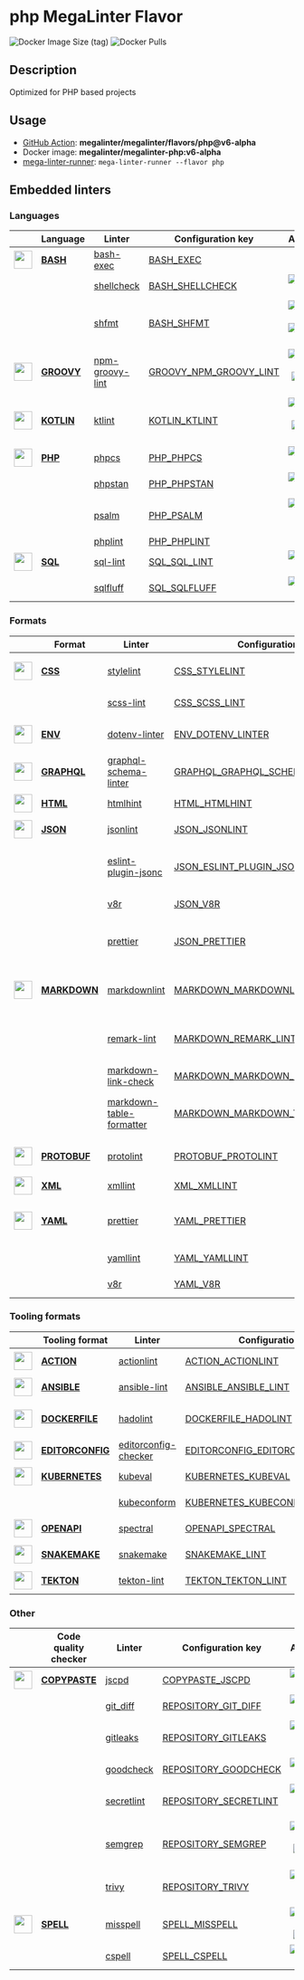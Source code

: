 # php MegaLinter Flavor

![Docker Image Size (tag)](https://img.shields.io/docker/image-size/megalinter/megalinter-php/v6-alpha)
![Docker Pulls](https://img.shields.io/docker/pulls/megalinter/megalinter-php)

## Description

Optimized for PHP based projects

## Usage

- [GitHub Action](https://megalinter.github.io/v6-alpha/installation/#github-action): **megalinter/megalinter/flavors/php@v6-alpha**
- Docker image: **megalinter/megalinter-php:v6-alpha**
- [mega-linter-runner](https://megalinter.github.io/v6-alpha/mega-linter-runner/): `mega-linter-runner --flavor php`

## Embedded linters

### Languages

|                                                                             <!-- -->                                                                             | Language                                                                | Linter                                                                                       | Configuration key                                                                                   |                                                                                                                     Additional                                                                                                                      |
|:----------------------------------------------------------------------------------------------------------------------------------------------------------------:|-------------------------------------------------------------------------|----------------------------------------------------------------------------------------------|-----------------------------------------------------------------------------------------------------|:---------------------------------------------------------------------------------------------------------------------------------------------------------------------------------------------------------------------------------------------------:|
|  <img src="https://github.com/megalinter/megalinter/raw/main/docs/assets/icons/bash.ico" alt="" height="32px" class="megalinter-icon"></a> <!-- linter-icon -->  | [**BASH**](https://megalinter.github.io/v6-alpha/descriptors/bash/)     | [bash-exec](https://megalinter.github.io/v6-alpha/descriptors/bash_bash_exec/)               | [BASH_EXEC](https://megalinter.github.io/v6-alpha/descriptors/bash_bash_exec/)                      |                                                                                                                                                                                                                                                     |
|                                                                  <!-- --> <!-- linter-icon -->                                                                   |                                                                         | [shellcheck](https://megalinter.github.io/v6-alpha/descriptors/bash_shellcheck/)             | [BASH_SHELLCHECK](https://megalinter.github.io/v6-alpha/descriptors/bash_shellcheck/)               |                                                        [![GitHub stars](https://img.shields.io/github/stars/koalaman/shellcheck?cacheSeconds=3600)](https://github.com/koalaman/shellcheck)                                                         |
|                                                                  <!-- --> <!-- linter-icon -->                                                                   |                                                                         | [shfmt](https://megalinter.github.io/v6-alpha/descriptors/bash_shfmt/)                       | [BASH_SHFMT](https://megalinter.github.io/v6-alpha/descriptors/bash_shfmt/)                         |                                        [![GitHub stars](https://img.shields.io/github/stars/mvdan/sh?cacheSeconds=3600)](https://github.com/mvdan/sh) ![formatter](https://shields.io/badge/-format-yellow)                                         |
| <img src="https://github.com/megalinter/megalinter/raw/main/docs/assets/icons/groovy.ico" alt="" height="32px" class="megalinter-icon"></a> <!-- linter-icon --> | [**GROOVY**](https://megalinter.github.io/v6-alpha/descriptors/groovy/) | [npm-groovy-lint](https://megalinter.github.io/v6-alpha/descriptors/groovy_npm_groovy_lint/) | [GROOVY_NPM_GROOVY_LINT](https://megalinter.github.io/v6-alpha/descriptors/groovy_npm_groovy_lint/) | [![GitHub stars](https://img.shields.io/github/stars/nvuillam/npm-groovy-lint?cacheSeconds=3600)](https://github.com/nvuillam/npm-groovy-lint) ![autofix](https://shields.io/badge/-autofix-green) ![sarif](https://shields.io/badge/-SARIF-orange) |
| <img src="https://github.com/megalinter/megalinter/raw/main/docs/assets/icons/kotlin.ico" alt="" height="32px" class="megalinter-icon"></a> <!-- linter-icon --> | [**KOTLIN**](https://megalinter.github.io/v6-alpha/descriptors/kotlin/) | [ktlint](https://megalinter.github.io/v6-alpha/descriptors/kotlin_ktlint/)                   | [KOTLIN_KTLINT](https://megalinter.github.io/v6-alpha/descriptors/kotlin_ktlint/)                   |         [![GitHub stars](https://img.shields.io/github/stars/pinterest/ktlint?cacheSeconds=3600)](https://github.com/pinterest/ktlint) ![autofix](https://shields.io/badge/-autofix-green) ![sarif](https://shields.io/badge/-SARIF-orange)         |
|  <img src="https://github.com/megalinter/megalinter/raw/main/docs/assets/icons/php.ico" alt="" height="32px" class="megalinter-icon"></a> <!-- linter-icon -->   | [**PHP**](https://megalinter.github.io/v6-alpha/descriptors/php/)       | [phpcs](https://megalinter.github.io/v6-alpha/descriptors/php_phpcs/)                        | [PHP_PHPCS](https://megalinter.github.io/v6-alpha/descriptors/php_phpcs/)                           |                                                  [![GitHub stars](https://img.shields.io/github/stars/squizlabs/PHP_CodeSniffer?cacheSeconds=3600)](https://github.com/squizlabs/PHP_CodeSniffer)                                                   |
|                                                                  <!-- --> <!-- linter-icon -->                                                                   |                                                                         | [phpstan](https://megalinter.github.io/v6-alpha/descriptors/php_phpstan/)                    | [PHP_PHPSTAN](https://megalinter.github.io/v6-alpha/descriptors/php_phpstan/)                       |                                                            [![GitHub stars](https://img.shields.io/github/stars/phpstan/phpstan?cacheSeconds=3600)](https://github.com/phpstan/phpstan)                                                             |
|                                                                  <!-- --> <!-- linter-icon -->                                                                   |                                                                         | [psalm](https://megalinter.github.io/v6-alpha/descriptors/php_psalm/)                        | [PHP_PSALM](https://megalinter.github.io/v6-alpha/descriptors/php_psalm/)                           |                                        [![GitHub stars](https://img.shields.io/github/stars/vimeo/psalm?cacheSeconds=3600)](https://github.com/vimeo/psalm) ![sarif](https://shields.io/badge/-SARIF-orange)                                        |
|                                                                  <!-- --> <!-- linter-icon -->                                                                   |                                                                         | [phplint](https://megalinter.github.io/v6-alpha/descriptors/php_phplint/)                    | [PHP_PHPLINT](https://megalinter.github.io/v6-alpha/descriptors/php_phplint/)                       |                                                                                                                                                                                                                                                     |
|  <img src="https://github.com/megalinter/megalinter/raw/main/docs/assets/icons/sql.ico" alt="" height="32px" class="megalinter-icon"></a> <!-- linter-icon -->   | [**SQL**](https://megalinter.github.io/v6-alpha/descriptors/sql/)       | [sql-lint](https://megalinter.github.io/v6-alpha/descriptors/sql_sql_lint/)                  | [SQL_SQL_LINT](https://megalinter.github.io/v6-alpha/descriptors/sql_sql_lint/)                     |                                                       [![GitHub stars](https://img.shields.io/github/stars/joereynolds/sql-lint?cacheSeconds=3600)](https://github.com/joereynolds/sql-lint)                                                        |
|                                                                  <!-- --> <!-- linter-icon -->                                                                   |                                                                         | [sqlfluff](https://megalinter.github.io/v6-alpha/descriptors/sql_sqlfluff/)                  | [SQL_SQLFLUFF](https://megalinter.github.io/v6-alpha/descriptors/sql_sqlfluff/)                     |                                                          [![GitHub stars](https://img.shields.io/github/stars/sqlfluff/sqlfluff?cacheSeconds=3600)](https://github.com/sqlfluff/sqlfluff)                                                           |

### Formats

|                                                                              <!-- -->                                                                              | Format                                                                      | Linter                                                                                                           | Configuration key                                                                                                         |                                                                                                                          Additional                                                                                                                           |
|:------------------------------------------------------------------------------------------------------------------------------------------------------------------:|-----------------------------------------------------------------------------|------------------------------------------------------------------------------------------------------------------|---------------------------------------------------------------------------------------------------------------------------|:-------------------------------------------------------------------------------------------------------------------------------------------------------------------------------------------------------------------------------------------------------------:|
|   <img src="https://github.com/megalinter/megalinter/raw/main/docs/assets/icons/css.ico" alt="" height="32px" class="megalinter-icon"></a> <!-- linter-icon -->    | [**CSS**](https://megalinter.github.io/v6-alpha/descriptors/css/)           | [stylelint](https://megalinter.github.io/v6-alpha/descriptors/css_stylelint/)                                    | [CSS_STYLELINT](https://megalinter.github.io/v6-alpha/descriptors/css_stylelint/)                                         |                                   [![GitHub stars](https://img.shields.io/github/stars/stylelint/stylelint?cacheSeconds=3600)](https://github.com/stylelint/stylelint) ![autofix](https://shields.io/badge/-autofix-green)                                    |
|                                                                   <!-- --> <!-- linter-icon -->                                                                    |                                                                             | [scss-lint](https://megalinter.github.io/v6-alpha/descriptors/css_scss_lint/)                                    | [CSS_SCSS_LINT](https://megalinter.github.io/v6-alpha/descriptors/css_scss_lint/)                                         |                                                                   [![GitHub stars](https://img.shields.io/github/stars/sds/scss-lint?cacheSeconds=3600)](https://github.com/sds/scss-lint)                                                                    |
|   <img src="https://github.com/megalinter/megalinter/raw/main/docs/assets/icons/env.ico" alt="" height="32px" class="megalinter-icon"></a> <!-- linter-icon -->    | [**ENV**](https://megalinter.github.io/v6-alpha/descriptors/env/)           | [dotenv-linter](https://megalinter.github.io/v6-alpha/descriptors/env_dotenv_linter/)                            | [ENV_DOTENV_LINTER](https://megalinter.github.io/v6-alpha/descriptors/env_dotenv_linter/)                                 |                           [![GitHub stars](https://img.shields.io/github/stars/dotenv-linter/dotenv-linter?cacheSeconds=3600)](https://github.com/dotenv-linter/dotenv-linter) ![autofix](https://shields.io/badge/-autofix-green)                            |
| <img src="https://github.com/megalinter/megalinter/raw/main/docs/assets/icons/graphql.ico" alt="" height="32px" class="megalinter-icon"></a> <!-- linter-icon -->  | [**GRAPHQL**](https://megalinter.github.io/v6-alpha/descriptors/graphql/)   | [graphql-schema-linter](https://megalinter.github.io/v6-alpha/descriptors/graphql_graphql_schema_linter/)        | [GRAPHQL_GRAPHQL_SCHEMA_LINTER](https://megalinter.github.io/v6-alpha/descriptors/graphql_graphql_schema_linter/)         |                                                  [![GitHub stars](https://img.shields.io/github/stars/cjoudrey/graphql-schema-linter?cacheSeconds=3600)](https://github.com/cjoudrey/graphql-schema-linter)                                                   |
|   <img src="https://github.com/megalinter/megalinter/raw/main/docs/assets/icons/html.ico" alt="" height="32px" class="megalinter-icon"></a> <!-- linter-icon -->   | [**HTML**](https://megalinter.github.io/v6-alpha/descriptors/html/)         | [htmlhint](https://megalinter.github.io/v6-alpha/descriptors/html_htmlhint/)                                     | [HTML_HTMLHINT](https://megalinter.github.io/v6-alpha/descriptors/html_htmlhint/)                                         |                                                               [![GitHub stars](https://img.shields.io/github/stars/htmlhint/HTMLHint?cacheSeconds=3600)](https://github.com/htmlhint/HTMLHint)                                                                |
|   <img src="https://github.com/megalinter/megalinter/raw/main/docs/assets/icons/json.ico" alt="" height="32px" class="megalinter-icon"></a> <!-- linter-icon -->   | [**JSON**](https://megalinter.github.io/v6-alpha/descriptors/json/)         | [jsonlint](https://megalinter.github.io/v6-alpha/descriptors/json_jsonlint/)                                     | [JSON_JSONLINT](https://megalinter.github.io/v6-alpha/descriptors/json_jsonlint/)                                         |                                                                  [![GitHub stars](https://img.shields.io/github/stars/zaach/jsonlint?cacheSeconds=3600)](https://github.com/zaach/jsonlint)                                                                   |
|                                                                   <!-- --> <!-- linter-icon -->                                                                    |                                                                             | [eslint-plugin-jsonc](https://megalinter.github.io/v6-alpha/descriptors/json_eslint_plugin_jsonc/)               | [JSON_ESLINT_PLUGIN_JSONC](https://megalinter.github.io/v6-alpha/descriptors/json_eslint_plugin_jsonc/)                   | [![GitHub stars](https://img.shields.io/github/stars/ota-meshi/eslint-plugin-jsonc?cacheSeconds=3600)](https://github.com/ota-meshi/eslint-plugin-jsonc) ![autofix](https://shields.io/badge/-autofix-green) ![sarif](https://shields.io/badge/-SARIF-orange) |
|                                                                   <!-- --> <!-- linter-icon -->                                                                    |                                                                             | [v8r](https://megalinter.github.io/v6-alpha/descriptors/json_v8r/)                                               | [JSON_V8R](https://megalinter.github.io/v6-alpha/descriptors/json_v8r/)                                                   |                                                                    [![GitHub stars](https://img.shields.io/github/stars/chris48s/v8r?cacheSeconds=3600)](https://github.com/chris48s/v8r)                                                                     |
|                                                                   <!-- --> <!-- linter-icon -->                                                                    |                                                                             | [prettier](https://megalinter.github.io/v6-alpha/descriptors/json_prettier/)                                     | [JSON_PRETTIER](https://megalinter.github.io/v6-alpha/descriptors/json_prettier/)                                         |                                    [![GitHub stars](https://img.shields.io/github/stars/prettier/prettier?cacheSeconds=3600)](https://github.com/prettier/prettier) ![formatter](https://shields.io/badge/-format-yellow)                                     |
| <img src="https://github.com/megalinter/megalinter/raw/main/docs/assets/icons/markdown.ico" alt="" height="32px" class="megalinter-icon"></a> <!-- linter-icon --> | [**MARKDOWN**](https://megalinter.github.io/v6-alpha/descriptors/markdown/) | [markdownlint](https://megalinter.github.io/v6-alpha/descriptors/markdown_markdownlint/)                         | [MARKDOWN_MARKDOWNLINT](https://megalinter.github.io/v6-alpha/descriptors/markdown_markdownlint/)                         |                              [![GitHub stars](https://img.shields.io/github/stars/DavidAnson/markdownlint?cacheSeconds=3600)](https://github.com/DavidAnson/markdownlint) ![formatter](https://shields.io/badge/-format-yellow)                               |
|                                                                   <!-- --> <!-- linter-icon -->                                                                    |                                                                             | [remark-lint](https://megalinter.github.io/v6-alpha/descriptors/markdown_remark_lint/)                           | [MARKDOWN_REMARK_LINT](https://megalinter.github.io/v6-alpha/descriptors/markdown_remark_lint/)                           |                                 [![GitHub stars](https://img.shields.io/github/stars/remarkjs/remark-lint?cacheSeconds=3600)](https://github.com/remarkjs/remark-lint) ![formatter](https://shields.io/badge/-format-yellow)                                  |
|                                                                   <!-- --> <!-- linter-icon -->                                                                    |                                                                             | [markdown-link-check](https://megalinter.github.io/v6-alpha/descriptors/markdown_markdown_link_check/)           | [MARKDOWN_MARKDOWN_LINK_CHECK](https://megalinter.github.io/v6-alpha/descriptors/markdown_markdown_link_check/)           |                                                       [![GitHub stars](https://img.shields.io/github/stars/tcort/markdown-link-check?cacheSeconds=3600)](https://github.com/tcort/markdown-link-check)                                                        |
|                                                                   <!-- --> <!-- linter-icon -->                                                                    |                                                                             | [markdown-table-formatter](https://megalinter.github.io/v6-alpha/descriptors/markdown_markdown_table_formatter/) | [MARKDOWN_MARKDOWN_TABLE_FORMATTER](https://megalinter.github.io/v6-alpha/descriptors/markdown_markdown_table_formatter/) |                    [![GitHub stars](https://img.shields.io/github/stars/nvuillam/markdown-table-formatter?cacheSeconds=3600)](https://github.com/nvuillam/markdown-table-formatter) ![formatter](https://shields.io/badge/-format-yellow)                     |
| <img src="https://github.com/megalinter/megalinter/raw/main/docs/assets/icons/protobuf.ico" alt="" height="32px" class="megalinter-icon"></a> <!-- linter-icon --> | [**PROTOBUF**](https://megalinter.github.io/v6-alpha/descriptors/protobuf/) | [protolint](https://megalinter.github.io/v6-alpha/descriptors/protobuf_protolint/)                               | [PROTOBUF_PROTOLINT](https://megalinter.github.io/v6-alpha/descriptors/protobuf_protolint/)                               |                                   [![GitHub stars](https://img.shields.io/github/stars/yoheimuta/protolint?cacheSeconds=3600)](https://github.com/yoheimuta/protolint) ![autofix](https://shields.io/badge/-autofix-green)                                    |
|   <img src="https://github.com/megalinter/megalinter/raw/main/docs/assets/icons/xml.ico" alt="" height="32px" class="megalinter-icon"></a> <!-- linter-icon -->    | [**XML**](https://megalinter.github.io/v6-alpha/descriptors/xml/)           | [xmllint](https://megalinter.github.io/v6-alpha/descriptors/xml_xmllint/)                                        | [XML_XMLLINT](https://megalinter.github.io/v6-alpha/descriptors/xml_xmllint/)                                             |                                                                                                                                                                                                                                                               |
|   <img src="https://github.com/megalinter/megalinter/raw/main/docs/assets/icons/yaml.ico" alt="" height="32px" class="megalinter-icon"></a> <!-- linter-icon -->   | [**YAML**](https://megalinter.github.io/v6-alpha/descriptors/yaml/)         | [prettier](https://megalinter.github.io/v6-alpha/descriptors/yaml_prettier/)                                     | [YAML_PRETTIER](https://megalinter.github.io/v6-alpha/descriptors/yaml_prettier/)                                         |                                    [![GitHub stars](https://img.shields.io/github/stars/prettier/prettier?cacheSeconds=3600)](https://github.com/prettier/prettier) ![formatter](https://shields.io/badge/-format-yellow)                                     |
|                                                                   <!-- --> <!-- linter-icon -->                                                                    |                                                                             | [yamllint](https://megalinter.github.io/v6-alpha/descriptors/yaml_yamllint/)                                     | [YAML_YAMLLINT](https://megalinter.github.io/v6-alpha/descriptors/yaml_yamllint/)                                         |                                                            [![GitHub stars](https://img.shields.io/github/stars/adrienverge/yamllint?cacheSeconds=3600)](https://github.com/adrienverge/yamllint)                                                             |
|                                                                   <!-- --> <!-- linter-icon -->                                                                    |                                                                             | [v8r](https://megalinter.github.io/v6-alpha/descriptors/yaml_v8r/)                                               | [YAML_V8R](https://megalinter.github.io/v6-alpha/descriptors/yaml_v8r/)                                                   |                                                                    [![GitHub stars](https://img.shields.io/github/stars/chris48s/v8r?cacheSeconds=3600)](https://github.com/chris48s/v8r)                                                                     |

### Tooling formats

|                                                                                <!-- -->                                                                                | Tooling format                                                                      | Linter                                                                                                       | Configuration key                                                                                                         |                                                                                    Additional                                                                                     |
|:----------------------------------------------------------------------------------------------------------------------------------------------------------------------:|-------------------------------------------------------------------------------------|--------------------------------------------------------------------------------------------------------------|---------------------------------------------------------------------------------------------------------------------------|:---------------------------------------------------------------------------------------------------------------------------------------------------------------------------------:|
|   <img src="https://github.com/megalinter/megalinter/raw/main/docs/assets/icons/default.ico" alt="" height="32px" class="megalinter-icon"></a> <!-- linter-icon -->    | [**ACTION**](https://megalinter.github.io/v6-alpha/descriptors/action/)             | [actionlint](https://megalinter.github.io/v6-alpha/descriptors/action_actionlint/)                           | [ACTION_ACTIONLINT](https://megalinter.github.io/v6-alpha/descriptors/action_actionlint/)                                 |                          [![GitHub stars](https://img.shields.io/github/stars/rhysd/actionlint?cacheSeconds=3600)](https://github.com/rhysd/actionlint)                           |
|   <img src="https://github.com/megalinter/megalinter/raw/main/docs/assets/icons/ansible.ico" alt="" height="32px" class="megalinter-icon"></a> <!-- linter-icon -->    | [**ANSIBLE**](https://megalinter.github.io/v6-alpha/descriptors/ansible/)           | [ansible-lint](https://megalinter.github.io/v6-alpha/descriptors/ansible_ansible_lint/)                      | [ANSIBLE_ANSIBLE_LINT](https://megalinter.github.io/v6-alpha/descriptors/ansible_ansible_lint/)                           |                      [![GitHub stars](https://img.shields.io/github/stars/ansible/ansible-lint?cacheSeconds=3600)](https://github.com/ansible/ansible-lint)                       |
|  <img src="https://github.com/megalinter/megalinter/raw/main/docs/assets/icons/dockerfile.ico" alt="" height="32px" class="megalinter-icon"></a> <!-- linter-icon -->  | [**DOCKERFILE**](https://megalinter.github.io/v6-alpha/descriptors/dockerfile/)     | [hadolint](https://megalinter.github.io/v6-alpha/descriptors/dockerfile_hadolint/)                           | [DOCKERFILE_HADOLINT](https://megalinter.github.io/v6-alpha/descriptors/dockerfile_hadolint/)                             | [![GitHub stars](https://img.shields.io/github/stars/hadolint/hadolint?cacheSeconds=3600)](https://github.com/hadolint/hadolint) ![sarif](https://shields.io/badge/-SARIF-orange) |
| <img src="https://github.com/megalinter/megalinter/raw/main/docs/assets/icons/editorconfig.ico" alt="" height="32px" class="megalinter-icon"></a> <!-- linter-icon --> | [**EDITORCONFIG**](https://megalinter.github.io/v6-alpha/descriptors/editorconfig/) | [editorconfig-checker](https://megalinter.github.io/v6-alpha/descriptors/editorconfig_editorconfig_checker/) | [EDITORCONFIG_EDITORCONFIG_CHECKER](https://megalinter.github.io/v6-alpha/descriptors/editorconfig_editorconfig_checker/) | [![GitHub stars](https://img.shields.io/github/stars/editorconfig-checker/editorconfig-checker?cacheSeconds=3600)](https://github.com/editorconfig-checker/editorconfig-checker)  |
|  <img src="https://github.com/megalinter/megalinter/raw/main/docs/assets/icons/kubernetes.ico" alt="" height="32px" class="megalinter-icon"></a> <!-- linter-icon -->  | [**KUBERNETES**](https://megalinter.github.io/v6-alpha/descriptors/kubernetes/)     | [kubeval](https://megalinter.github.io/v6-alpha/descriptors/kubernetes_kubeval/)                             | [KUBERNETES_KUBEVAL](https://megalinter.github.io/v6-alpha/descriptors/kubernetes_kubeval/)                               |                       [![GitHub stars](https://img.shields.io/github/stars/instrumenta/kubeval?cacheSeconds=3600)](https://github.com/instrumenta/kubeval)                        |
|                                                                     <!-- --> <!-- linter-icon -->                                                                      |                                                                                     | [kubeconform](https://megalinter.github.io/v6-alpha/descriptors/kubernetes_kubeconform/)                     | [KUBERNETES_KUBECONFORM](https://megalinter.github.io/v6-alpha/descriptors/kubernetes_kubeconform/)                       |                         [![GitHub stars](https://img.shields.io/github/stars/yannh/kubeconform?cacheSeconds=3600)](https://github.com/yannh/kubeconform)                          |
|   <img src="https://github.com/megalinter/megalinter/raw/main/docs/assets/icons/openapi.ico" alt="" height="32px" class="megalinter-icon"></a> <!-- linter-icon -->    | [**OPENAPI**](https://megalinter.github.io/v6-alpha/descriptors/openapi/)           | [spectral](https://megalinter.github.io/v6-alpha/descriptors/openapi_spectral/)                              | [OPENAPI_SPECTRAL](https://megalinter.github.io/v6-alpha/descriptors/openapi_spectral/)                                   |                      [![GitHub stars](https://img.shields.io/github/stars/stoplightio/spectral?cacheSeconds=3600)](https://github.com/stoplightio/spectral)                       |
|  <img src="https://github.com/megalinter/megalinter/raw/main/docs/assets/icons/snakemake.ico" alt="" height="32px" class="megalinter-icon"></a> <!-- linter-icon -->   | [**SNAKEMAKE**](https://megalinter.github.io/v6-alpha/descriptors/snakemake/)       | [snakemake](https://megalinter.github.io/v6-alpha/descriptors/snakemake_snakemake/)                          | [SNAKEMAKE_LINT](https://megalinter.github.io/v6-alpha/descriptors/snakemake_snakemake/)                                  |                       [![GitHub stars](https://img.shields.io/github/stars/snakemake/snakemake?cacheSeconds=3600)](https://github.com/snakemake/snakemake)                        |
|    <img src="https://github.com/megalinter/megalinter/raw/main/docs/assets/icons/tekton.ico" alt="" height="32px" class="megalinter-icon"></a> <!-- linter-icon -->    | [**TEKTON**](https://megalinter.github.io/v6-alpha/descriptors/tekton/)             | [tekton-lint](https://megalinter.github.io/v6-alpha/descriptors/tekton_tekton_lint/)                         | [TEKTON_TEKTON_LINT](https://megalinter.github.io/v6-alpha/descriptors/tekton_tekton_lint/)                               |                           [![GitHub stars](https://img.shields.io/github/stars/IBM/tekton-lint?cacheSeconds=3600)](https://github.com/IBM/tekton-lint)                            |

### Other

|                                                                              <!-- -->                                                                               | Code quality checker                                                          | Linter                                                                                 | Configuration key                                                                                 |                                                                                                                 Additional                                                                                                                  |
|:-------------------------------------------------------------------------------------------------------------------------------------------------------------------:|-------------------------------------------------------------------------------|----------------------------------------------------------------------------------------|---------------------------------------------------------------------------------------------------|:-------------------------------------------------------------------------------------------------------------------------------------------------------------------------------------------------------------------------------------------:|
| <img src="https://github.com/megalinter/megalinter/raw/main/docs/assets/icons/copypaste.ico" alt="" height="32px" class="megalinter-icon"></a> <!-- linter-icon --> | [**COPYPASTE**](https://megalinter.github.io/v6-alpha/descriptors/copypaste/) | [jscpd](https://megalinter.github.io/v6-alpha/descriptors/copypaste_jscpd/)            | [COPYPASTE_JSCPD](https://megalinter.github.io/v6-alpha/descriptors/copypaste_jscpd/)             |                                                       [![GitHub stars](https://img.shields.io/github/stars/kucherenko/jscpd?cacheSeconds=3600)](https://github.com/kucherenko/jscpd)                                                        |
|                                                                    <!-- --> <!-- linter-icon -->                                                                    |                                                                               | [git_diff](https://megalinter.github.io/v6-alpha/descriptors/repository_git_diff/)     | [REPOSITORY_GIT_DIFF](https://megalinter.github.io/v6-alpha/descriptors/repository_git_diff/)     |                                                                [![GitHub stars](https://img.shields.io/github/stars/git/git?cacheSeconds=3600)](https://github.com/git/git)                                                                 |
|                                                                    <!-- --> <!-- linter-icon -->                                                                    |                                                                               | [gitleaks](https://megalinter.github.io/v6-alpha/descriptors/repository_gitleaks/)     | [REPOSITORY_GITLEAKS](https://megalinter.github.io/v6-alpha/descriptors/repository_gitleaks/)     |                           [![GitHub stars](https://img.shields.io/github/stars/zricethezav/gitleaks?cacheSeconds=3600)](https://github.com/zricethezav/gitleaks) ![sarif](https://shields.io/badge/-SARIF-orange)                           |
|                                                                    <!-- --> <!-- linter-icon -->                                                                    |                                                                               | [goodcheck](https://megalinter.github.io/v6-alpha/descriptors/repository_goodcheck/)   | [REPOSITORY_GOODCHECK](https://megalinter.github.io/v6-alpha/descriptors/repository_goodcheck/)   |                                                        [![GitHub stars](https://img.shields.io/github/stars/sider/goodcheck?cacheSeconds=3600)](https://github.com/sider/goodcheck)                                                         |
|                                                                    <!-- --> <!-- linter-icon -->                                                                    |                                                                               | [secretlint](https://megalinter.github.io/v6-alpha/descriptors/repository_secretlint/) | [REPOSITORY_SECRETLINT](https://megalinter.github.io/v6-alpha/descriptors/repository_secretlint/) |                          [![GitHub stars](https://img.shields.io/github/stars/secretlint/secretlint?cacheSeconds=3600)](https://github.com/secretlint/secretlint) ![sarif](https://shields.io/badge/-SARIF-orange)                          |
|                                                                    <!-- --> <!-- linter-icon -->                                                                    |                                                                               | [semgrep](https://megalinter.github.io/v6-alpha/descriptors/repository_semgrep/)       | [REPOSITORY_SEMGREP](https://megalinter.github.io/v6-alpha/descriptors/repository_semgrep/)       | [![GitHub stars](https://img.shields.io/github/stars/returntocorp/semgrep?cacheSeconds=3600)](https://github.com/returntocorp/semgrep) ![autofix](https://shields.io/badge/-autofix-green) ![sarif](https://shields.io/badge/-SARIF-orange) |
|                                                                    <!-- --> <!-- linter-icon -->                                                                    |                                                                               | [trivy](https://megalinter.github.io/v6-alpha/descriptors/repository_trivy/)           | [REPOSITORY_TRIVY](https://megalinter.github.io/v6-alpha/descriptors/repository_trivy/)           |                             [![GitHub stars](https://img.shields.io/github/stars/aquasecurity/trivy?cacheSeconds=3600)](https://github.com/aquasecurity/trivy) ![sarif](https://shields.io/badge/-SARIF-orange)                             |
|   <img src="https://github.com/megalinter/megalinter/raw/main/docs/assets/icons/spell.ico" alt="" height="32px" class="megalinter-icon"></a> <!-- linter-icon -->   | [**SPELL**](https://megalinter.github.io/v6-alpha/descriptors/spell/)         | [misspell](https://megalinter.github.io/v6-alpha/descriptors/spell_misspell/)          | [SPELL_MISSPELL](https://megalinter.github.io/v6-alpha/descriptors/spell_misspell/)               |                             [![GitHub stars](https://img.shields.io/github/stars/client9/misspell?cacheSeconds=3600)](https://github.com/client9/misspell) ![autofix](https://shields.io/badge/-autofix-green)                              |
|                                                                    <!-- --> <!-- linter-icon -->                                                                    |                                                                               | [cspell](https://megalinter.github.io/v6-alpha/descriptors/spell_cspell/)              | [SPELL_CSPELL](https://megalinter.github.io/v6-alpha/descriptors/spell_cspell/)                   |                                              [![GitHub stars](https://img.shields.io/github/stars/streetsidesoftware/cspell?cacheSeconds=3600)](https://github.com/streetsidesoftware/cspell)                                               |

